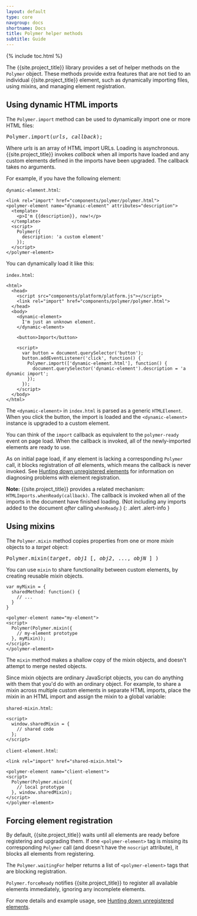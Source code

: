 ```yaml
---
layout: default
type: core
navgroup: docs
shortname: Docs
title: Polymer helper methods
subtitle: Guide
---
```


{% include toc.html %}

The {{site.project_title}} library provides a set of helper methods on the `Polymer` object.
These methods provide extra features that are not tied to an individual {{site.project_title}}
element, such as dynamically importing files, using mixins, and managing element registration.

## Using dynamic HTML imports

The `Polymer.import` method can be used to dynamically import one or more HTML files: 

<pre>
Polymer.import(<var>urls</var>, <var>callback</var>);
</pre>

Where <var>urls</var> is an array of HTML import URLs. Loading is asynchronous.
{{site.project_title}} invokes <var>callback</var> when all imports have loaded and any
custom elements defined in the imports have been upgraded. The callback takes no arguments.

For example, if you have the following element:

`dynamic-element.html`:

    <link rel="import" href="components/polymer/polymer.html">
    <polymer-element name="dynamic-element" attributes="description">
      <template>
        <p>I'm {{description}}, now!</p>
      </template>
      <script>
        Polymer({
          description: 'a custom element'
        });
      </script>
    </polymer-element>

You can dynamically load it like this:

`index.html`:

    <html>
      <head>
        <script src="components/platform/platform.js"></script>
        <link rel="import" href="components/polymer/polymer.html">
      </head>
      <body>
        <dynamic-element>
          I'm just an unknown element.
        </dynamic-element>

        <button>Import</button>

        <script>
          var button = document.querySelector('button');
          button.addEventListener('click', function() {
            Polymer.import(['dynamic-element.html'], function() {
              document.querySelector('dynamic-element').description = 'a dynamic import';
            });
          });
        </script>
      </body>
    </html>

The `<dynamic-element>` in `index.html` is parsed as a generic `HTMLElement`.
When you click the button, the import is loaded and the `<dynamic-element>` 
instance is upgraded to a custom element.

You can think of the `import` callback as equivalent to the `polymer-ready` event on page load. 
When the callback is invoked, all of the newly-imported elements are ready to use.

As on initial page load, if any element is lacking a corresponding `Polymer` call, it 
blocks registration of _all_ elements, which means the callback is never invoked. See 
[Hunting down unregistered elements](/docs/polymer/debugging.html#unregistered) for information
on diagnosing problems with element registration.

**Note:** {{site.project_title}} provides a related mechanism: `HTMLImports.whenReady(callback)`. 
The callback is invoked when all of the imports in the document have finished loading. 
(Not including any imports added to the document _after_ calling `whenReady`.)
{: .alert .alert-info }

## Using mixins

The `Polymer.mixin` method copies properties from one or more _mixin_ objects to a _target_ object:

<pre>
Polymer.mixin(<var>target</var>, <var>obj1</var> [, <var>obj2</var>, ..., <var>objN</var> ] )
</pre>

You can use `mixin` to share functionality between custom elements, by creating reusable _mixin_ objects.

    var myMixin = {
      sharedMethod: function() {
        // ...
      }
    }
     
    <polymer-element name="my-element">
    <script>
      Polymer(Polymer.mixin({
        // my-element prototype
      }, myMixin));
    </script>
    </polymer-element>

The `mixin` method makes a shallow copy of the mixin objects, and doesn't attempt to merge nested objects.

Since mixin objects are ordinary JavaScript objects, you can do anything with them that you'd do with an 
ordinary object. For example, to share a mixin across multiple custom elements in separate HTML imports, 
place the mixin in an HTML import and assign the mixin to a global variable:

`shared-mixin.html`:

    <script>
      window.sharedMixin = {
        // shared code
      };
    </script>

`client-element.html`:

    <link rel="import" href="shared-mixin.html">

    <polymer-element name="client-element">
    <script>
      Polymer(Polymer.mixin({
        // local prototype
      }, window.sharedMixin);
    </script>
    </polymer-element>

## Forcing element registration  

By default, {{site.project_title}} waits until all elements are ready before registering and upgrading them.
If one `<polymer-element>` tag is missing its corresponding `Polymer` call (and doesn't have the `noscript` attribute),
it blocks all elements from registering.

The `Polymer.waitingFor` helper returns a list of `<polymer-element>` tags that are blocking registration.

`Polymer.forceReady` notifies {{site.project_title}} to register all available elements immediately, ignoring any 
incomplete elements.

For more details and example usage, see [Hunting down unregistered elements](/docs/polymer/debugging.html#unregistered).
